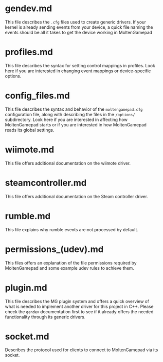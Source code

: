 # gendev.md

This file describes the `.cfg` files used to create generic drivers. If your kernel is already sending events from your device, a quick file naming the events should be all it takes to get the device working in MoltenGamepad

# profiles.md

This file describes the syntax for setting control mappings in profiles. Look here if you are interested in changing event mappings or device-specific options.

# config_files.md

This file describes the syntax and behavior of the  `moltengamepad.cfg` configuration file, along with describing the files in the `/options/` subdirectory. Look here if you are interested in affecting how MoltenGamepad starts or if you are interested in how MoltenGamepad reads its global settings.

# wiimote.md

This file offers additional documentation on the wiimote driver.

# steamcontroller.md

This file offers additional documentation on the Steam controller driver.

# rumble.md

This file explains why rumble events are not processed by default.

# permissions_(udev).md

This files offers an explanation of the file permissions required by MoltenGamepad and some example udev rules to achieve them.

# plugin.md

This file describes the MG plugin system and offers a quick overview of what is needed to implement another driver for this project in C++. Please check the `gendev` documentation first to see if it already offers the needed functionality through its generic drivers.

# socket.md

Describes the protocol used for clients to connect to MoltenGamepad via its socket.

